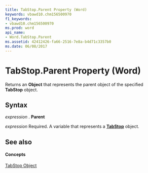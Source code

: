 ```yaml
---
title: TabStop.Parent Property (Word)
keywords: vbawd10.chm156500970
f1_keywords:
- vbawd10.chm156500970
ms.prod: word
api_name:
- Word.TabStop.Parent
ms.assetid: 42412426-fa66-2516-7e8a-b4d71c3357b0
ms.date: 06/08/2017
---
```



# TabStop.Parent Property (Word)

Returns an  **Object** that represents the parent object of the specified **TabStop** object.


## Syntax

 _expression_ . **Parent**

 _expression_ Required. A variable that represents a **[TabStop](Word.TabStop.md)** object.


## See also


#### Concepts


[TabStop Object](Word.TabStop.md)

